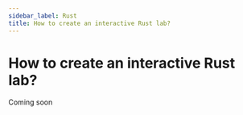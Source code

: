 ```yaml
---
sidebar_label: Rust
title: How to create an interactive Rust lab?
---
```


# How to create an interactive Rust lab?

Coming soon
